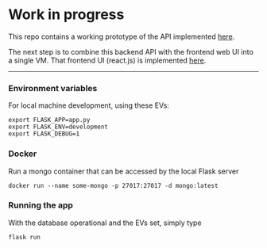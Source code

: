 # Work in progress

This repo contains a working prototype of the API implemented [here](https://github.com/dchosnek/bin-api-tutorial-aws).

The next step is to combine this backend API with the frontend web UI into a single VM. That frontend UI (react.js) is implemented [here](https://github.com/dchosnek/bin-api-tutorial-react).

- - -

### Environment variables

For local machine development, using these EVs:

```
export FLASK_APP=app.py
export FLASK_ENV=development
export FLASK_DEBUG=1
```

### Docker

Run a mongo container that can be accessed by the local Flask server

```
docker run --name some-mongo -p 27017:27017 -d mongo:latest
```

### Running the app

With the database operational and the EVs set, simply type

```
flask run
```